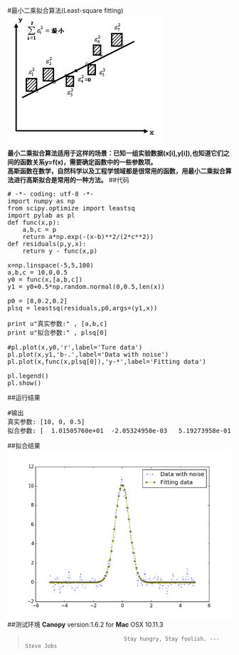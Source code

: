#最小二乘拟合算法(Least-square fitting)
   ![Least-square fitting](https://github.com/Lovingmylove/python.sc/raw/master/scipy/least_square.gif)  
**最小二乘拟合算法适用于这样的场景：已知一组实验数据(x[i],y[i]),也知道它们之间的函数关系y=f(x)，需要确定函数中的一些参数项。**  
**高斯函数在数学，自然科学以及工程学领域都是很常用的函数，用最小二乘拟合算法进行高斯拟合是常用的一种方法。**
##代码
<pre>
# -*- coding: utf-8 -*-
import numpy as np
from scipy.optimize import leastsq
import pylab as pl
def func(x,p):
    a,b,c = p
    return a*np.exp(-(x-b)**2/(2*c**2))
def residuals(p,y,x):
    return y - func(x,p)

x=np.linspace(-5,5,100)
a,b,c = 10,0,0.5
y0 = func(x,[a,b,c])
y1 = y0+0.5*np.random.normal(0,0.5,len(x))

p0 = [8,0.2,0.2]
plsq = leastsq(residuals,p0,args=(y1,x))

print u"真实参数:" , [a,b,c]
print u"拟合参数:" , plsq[0]

#pl.plot(x,y0,'r',label='Ture data')
pl.plot(x,y1,'b-.',label='Data with noise')
pl.plot(x,func(x,plsq[0]),'y-*',label='Fitting data')

pl.legend()
pl.show()
</pre>
##运行结果
<pre>
#输出
真实参数: [10, 0, 0.5]
拟合参数: [  1.01505760e+01  -2.05324950e-03   5.19273958e-01]
</pre>
##拟合结果
![Gaussian_Function_Fitting](https://github.com/Lovingmylove/python.sc/raw/master/scipy/Gaussian_Function_Fitting.png)
##测试环境
**Canopy** version:1.6.2 for **Mac** OSX 10.11.3
>                                    Stay hungry, Stay foolish. ---Steve Jobs
